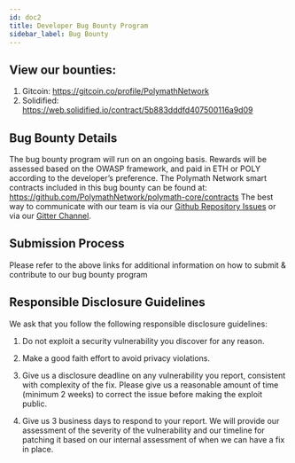 ```yaml
---
id: doc2
title: Developer Bug Bounty Program
sidebar_label: Bug Bounty
---
```


## View our bounties:

1. Gitcoin: https://gitcoin.co/profile/PolymathNetwork
2. Solidified: https://web.solidified.io/contract/5b883dddfd407500116a9d09

## Bug Bounty Details

The bug bounty program will run on an ongoing basis. Rewards will be assessed based on the OWASP framework, and paid in ETH or POLY according to the developer’s preference. The Polymath Network smart contracts included in this bug bounty can be found at: https://github.com/PolymathNetwork/polymath-core/contracts
The best way to communicate with our team is via our [Github Repository Issues](https://github.com/PolymathNetwork/polymath-core/issues) or via our [Gitter Channel](https://gitter.im/PolymathNetwork/).


## Submission Process

Please refer to the above links for additional information on how to submit & contribute to our bug bounty program

## Responsible Disclosure Guidelines

We ask that you follow the following responsible disclosure guidelines:

1. Do not exploit a security vulnerability you discover for any reason.

2. Make a good faith effort to avoid privacy violations.

3. Give us a disclosure deadline on any vulnerability you report, consistent with complexity of the fix. Please give us a reasonable amount of time (minimum 2 weeks) to correct the issue before making the exploit public.

4. Give us 3 business days to respond to your report. We will provide our assessment of the severity of the vulnerability and our timeline for patching it based on our internal assessment of when we can have a fix in place.

